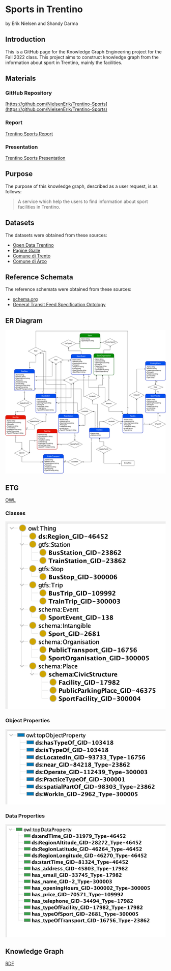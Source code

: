 # Sports in Trentino

by Erik Nielsen and Shandy Darma

## Introduction

This is a GitHub page for the Knowledge Graph Engineering project for the Fall 2022 class. This project aims to construct knowledge graph from the information about sport in Trentino, mainly the facilities.

## Materials

### GitHub Repository

[https://github.com/NielsenErik/Trentino-Sports](https://github.com/NielsenErik/Trentino-Sports)

### Report

[Trentino Sports Report](https://github.com/NielsenErik/Trentino-Sports/blob/main/Documentation/trentino_sports_presentations.pdf)

### Presentation

[Trentino Sports Presentation](https://github.com/NielsenErik/Trentino-Sports/blob/main/Documentation/Trentino-Sports-8v0-Trentino_sports_presentations.pptx)

## Purpose

The purpose of this knowledge graph, described as a user request, is as follows:

> A service which help the users to find information about sport facilities in Trentino.

## Datasets

The datasets were obtained from these sources:
* [Open Data Trentino](https://dati.trentino.it/dataset/localizzazione-impianti-sportivi-open-data)
* [Pagine Gialle](https://www.paginegialle.it)
* [Comune di Trento](https://www.comune.trento.it/Aree-tematiche/Sport/Impianti-sportivi)
* [Comune di Arco](https://www.comune.arco.tn.it/Territorio/Informazioni-utili/Sport/Impianti-Sportivi)

## Reference Schemata

The reference schemata were obtained from these sources:
* [schema.org](https://schema.org)
* [General Transit Feed Specification Ontology](https://lov.linkeddata.es/dataset/lov/vocabs/gtfs)

## ER Diagram

<img src="./Documentation/pictures/InformalModellingDiagrams.png" width="520px" alt="Classes"/>

## ETG

[OWL](https://github.com/NielsenErik/Trentino-Sports/tree/main/Teleologies/Formal%20Modeling)

### Classes
<img src="./Documentation/pictures/etg_classes.png" width="520px" alt="Classes"/>

### Object Properties
<img src="./Documentation/pictures/etg_object_properties.png" width="520px" alt="Object Properties"/>

### Data Properties
<img src="./Documentation/pictures/etg_data_properties.png" width="520px" alt="Data Properties"/>

## Knowledge Graph

[RDF](https://github.com/NielsenErik/Trentino-Sports/tree/main/Datasets/Data%20Integration)
